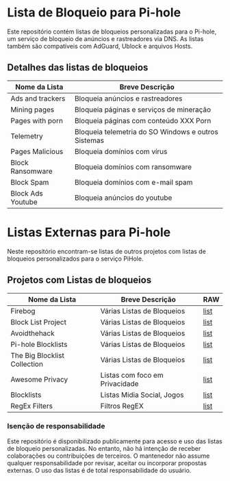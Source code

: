 # Lista de Bloqueio para Pi-hole 
Este repositório contém listas de bloqueios personalizadas para o Pi-hole, um serviço de bloqueio de anúncios e rastreadores via DNS. As listas também são compatíveis com AdGuard, Ublock e arquivos Hosts.

## Detalhes das listas de bloqueios
| Nome da Lista      | Breve Descrição                                     | 
|--------------------|-----------------------------------------------------|
| Ads and trackers   | Bloqueia anúncios e rastreadores                    |  
| Mining pages       | Bloqueia páginas e serviços de mineração            | 
| Pages with porn    | Bloqueia páginas com conteúdo XXX Porn              | 
| Telemetry          | Bloqueia telemetria do SO Windows e outros Sistemas |
| Pages Malicious    | Bloqueia domínios com vírus                         |
| Block Ransomware   | Bloqueia domínios com ransomware                    |
| Block Spam         | Bloqueia domínios com e-mail spam                   |
| Block Ads Youtube  | Bloqueia anúncios do youtube                        | 


# Listas Externas para Pi-hole 
Neste repositório encontram-se listas de outros projetos com listas de bloqueios personalizados para o serviço PiHole.

## Projetos com Listas de bloqueios
| Nome da Lista                | Breve Descrição                | RAW                                                              |
|------------------------------|--------------------------------|------------------------------------------------------------------|
| Firebog                      | Várias Listas de Bloqueios     | [list](https://firebog.net)                                      |
| Block List Project           | Várias Listas de Bloqueios     | [list](https://github.com/blocklistproject/Lists)                | 
| Avoidthehack                 | Várias Listas de Bloqueios     | [list](https://avoidthehack.com/best-pihole-blocklists)          | 
| Pi-hole Blocklists           | Várias Listas de Bloqueios     | [list](https://github.com/topics/pihole-blocklists)              | 
| The Big Blocklist Collection | Várias Listas de Bloqueios     | [list](https://github.com/sefinek24/PiHole-Blocklist-Collection) |
| Awesome Privacy              | Listas com foco em Privacidade | [list](https://github.com/pluja/awesome-privacy)                 |
| Blocklists                   | Listas Midia Social, Jogos     | [list](https://github.com/nickoppen/pihole-blocklists)           |
| RegEx Filters                | Filtros RegEX                  | [list](https://github.com/slyfox1186/pihole-regex)               |


### Isenção de responsabilidade
Este repositório é disponibilizado publicamente para acesso e uso das listas de bloqueio personalizadas. No entanto, não há intenção de receber colaborações ou contribuições de terceiros. O mantenedor não assume qualquer responsabilidade por revisar, aceitar ou incorporar propostas externas. O uso das listas é de total responsabilidade do usuário.
